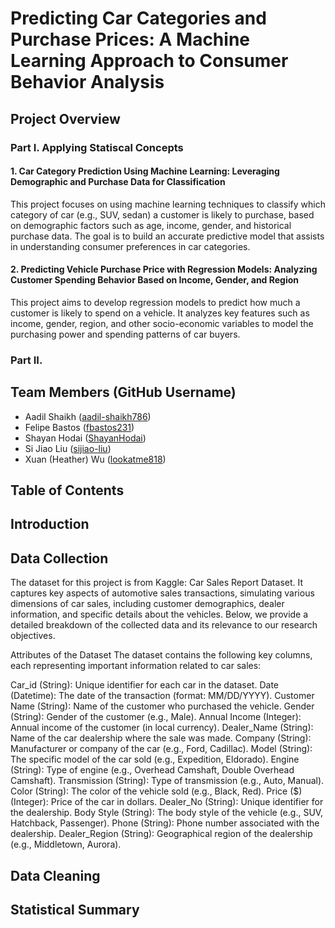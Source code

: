 # Predicting Car Categories and Purchase Prices: A Machine Learning Approach to Consumer Behavior Analysis

## Project Overview

### Part I. Applying Statiscal Concepts

#### 1. Car Category Prediction Using Machine Learning: Leveraging Demographic and Purchase Data for Classification

This project focuses on using machine learning techniques to classify which category of car (e.g., SUV, sedan) a customer is likely to purchase, based on demographic factors such as age, income, gender, and historical purchase data. The goal is to build an accurate predictive model that assists in understanding consumer preferences in car categories.

#### 2. Predicting Vehicle Purchase Price with Regression Models: Analyzing Customer Spending Behavior Based on Income, Gender, and Region

This project aims to develop regression models to predict how much a customer is likely to spend on a vehicle. It analyzes key features such as income, gender, region, and other socio-economic variables to model the purchasing power and spending patterns of car buyers.

### Part II.

## Team Members (GitHub Username)

- Aadil Shaikh ([aadil-shaikh786](https://github.com/aadil-shaikh786))
- Felipe Bastos ([fbastos231](https://github.com/fbastos231))
- Shayan Hodai ([ShayanHodai](https://github.com/ShayanHodai))
- Si Jiao Liu ([sijiao-liu](https://github.com/sijiao-liu))
- Xuan (Heather) Wu ([lookatme818](https://github.com/lookatme818))

## Table of Contents

## Introduction

## Data Collection

The dataset for this project is from Kaggle: Car Sales Report Dataset. It captures key aspects of automotive sales transactions, simulating various dimensions of car sales, including customer demographics, dealer information, and specific details about the vehicles. Below, we provide a detailed breakdown of the collected data and its relevance to our research objectives.

Attributes of the Dataset
The dataset contains the following key columns, each representing important information related to car sales:

Car_id (String): Unique identifier for each car in the dataset.
Date (Datetime): The date of the transaction (format: MM/DD/YYYY).
Customer Name (String): Name of the customer who purchased the vehicle.
Gender (String): Gender of the customer (e.g., Male).
Annual Income (Integer): Annual income of the customer (in local currency).
Dealer_Name (String): Name of the car dealership where the sale was made.
Company (String): Manufacturer or company of the car (e.g., Ford, Cadillac).
Model (String): The specific model of the car sold (e.g., Expedition, Eldorado).
Engine (String): Type of engine (e.g., Overhead Camshaft, Double Overhead Camshaft).
Transmission (String): Type of transmission (e.g., Auto, Manual).
Color (String): The color of the vehicle sold (e.g., Black, Red).
Price ($) (Integer): Price of the car in dollars.
Dealer_No (String): Unique identifier for the dealership.
Body Style (String): The body style of the vehicle (e.g., SUV, Hatchback, Passenger).
Phone (String): Phone number associated with the dealership.
Dealer_Region (String): Geographical region of the dealership (e.g., Middletown, Aurora).

## Data Cleaning

## Statistical Summary
